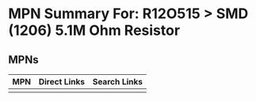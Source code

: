 



# MPN Summary For: R12O515 > SMD (1206) 5.1M Ohm Resistor

## MPNs
  

|MPN|Direct Links|Search Links|
| :--- | :--- | :--- |
||||
